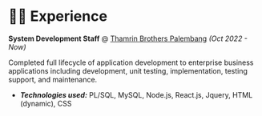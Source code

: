 # 👨‍💻 Experience

**System Development Staff** @ [Thamrin Brothers Palembang](https://thamrin.co.id/) _(Oct 2022 - Now)_

Completed full lifecycle of application development to enterprise business applications including development, unit testing, implementation, testing support, and maintenance.
- _**Technologies used:**_ PL/SQL, MySQL, Node.js, React.js, Jquery, HTML (dynamic), CSS